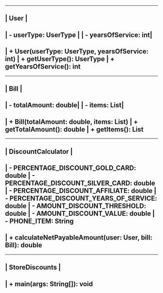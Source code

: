 -----------------------
|       User          |
-----------------------
| - userType: UserType |
| - yearsOfService: int|
-----------------------
| + User(userType: UserType, yearsOfService: int)
| + getUserType(): UserType
| + getYearsOfService(): int
-----------------------

-----------------------
|        Bill         |
-----------------------
| - totalAmount: double|
| - items: List<String>|
-----------------------
| + Bill(totalAmount: double, items: List<String>)
| + getTotalAmount(): double
| + getItems(): List<String>
-----------------------

-----------------------
| DiscountCalculator  |
-----------------------
| - PERCENTAGE_DISCOUNT_GOLD_CARD: double
| - PERCENTAGE_DISCOUNT_SILVER_CARD: double
| - PERCENTAGE_DISCOUNT_AFFILIATE: double
| - PERCENTAGE_DISCOUNT_YEARS_OF_SERVICE: double
| - AMOUNT_DISCOUNT_THRESHOLD: double
| - AMOUNT_DISCOUNT_VALUE: double
| - PHONE_ITEM: String
-----------------------
| + calculateNetPayableAmount(user: User, bill: Bill): double
-----------------------

-----------------------
|    StoreDiscounts   |
-----------------------
| + main(args: String[]): void
-----------------------
